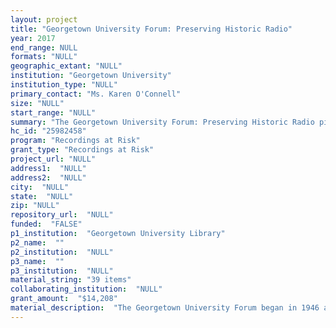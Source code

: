 ```yaml
--- 
layout: project 
title: "Georgetown University Forum: Preserving Historic Radio"
year: 2017
end_range: NULL
formats: "NULL"
geographic_extant: "NULL"
institution: "Georgetown University"
institution_type: "NULL"
primary_contact: "Ms. Karen O'Connell"
size: "NULL"
start_range: "NULL"
summary: "The Georgetown University Forum: Preserving Historic Radio pilot project will reformat, preserve, and make available the earliest audio recordings of this long-running public affairs program. A sample of 1947 programs includes: “Student Action in the United States,” “States' Rights,” “What is the Veterans Administration Doing for Veterans in College?” and “Should Washington Have Home Rule?” Many topics are as timely today as they were when they were originally broadcast. When these recordings are reformatted and made available, students and scholars will be able to consider today’s issues in a broader historical context, as well as to learn more about student engagement and attitudes over the decades. The entire collection has been thoroughly curated by archival staff, and metadata has already been created; however, the content is currently completely inaccessible due to brittleness of the tapes, so these unique and powerful recordings are at risk of being lost forever."
hc_id: "25982458"
program: "Recordings at Risk"
grant_type: "Recordings at Risk"
project_url: "NULL"
address1:  "NULL"
address2:  "NULL"
city:  "NULL"
state:  "NULL"
zip: "NULL"
repository_url:  "NULL"
funded:  "FALSE"
p1_institution:  "Georgetown University Library"
p2_name:  ""
p2_institution:  "NULL"
p3_name:  ""
p3_institution:  "NULL"
material_string: "39 items"
collaborating_institution:  "NULL"
grant_amount:  "$14,208"
material_description:  "The Georgetown University Forum began in 1946 as an on-campus radio show. The show’s purpose, according to a 1954 document in the Georgetown University Archives, was to \"bring to the attention of Georgetown men the questions and problems of the day clamoring for solution . . . groups of students met weekly to discuss various aspects of public affairs, usually with an invited guest expert on the particular field. Thus the students were at once made more aware of the implications of current affairs and problems, [and] were afforded the opportunity to exchange ideas with trained and experienced minds.\" The same document relates how, shortly after the Forum’s establishment, local radio stations began to rebroadcast its programs, followed by the Liberty Broadcasting System (then the second biggest radio network in the U.S.) in 1950. The Georgetown University Archives houses audio recordings of Forum broadcasts (each approximately thirty minutes in length) from 1947-1972. These are arranged in chronological order and have been inventoried; that inventory is publicly available on the Georgetown Archival Resources site: http://findingaids.library.georgetown.edu/repositories/12/resources/11338. The 39 tapes in box 1 (see http://findingaids.library.georgetown.edu/repositories/12/archival_objects/1366720) are the focus of this grant application. These date from 1946-1947, represent the earliest Forum broadcasts, and cover topics as varied as education, foreign policy, and racial tolerance. Recordings of some shows from 1946 and 1947 do not survive in the Archives, as reflected in the gaps in tape numbers. Forum broadcasts were suspended for a time in 1972 when Georgetown University felt, given competition from similar programming, that the financial outlay was too great for the audience being reached. The Georgetown University Archives does not have transfer/accession records for the Forum recordings – presumably they were transferred sometime after the show’s suspension."
---
```

